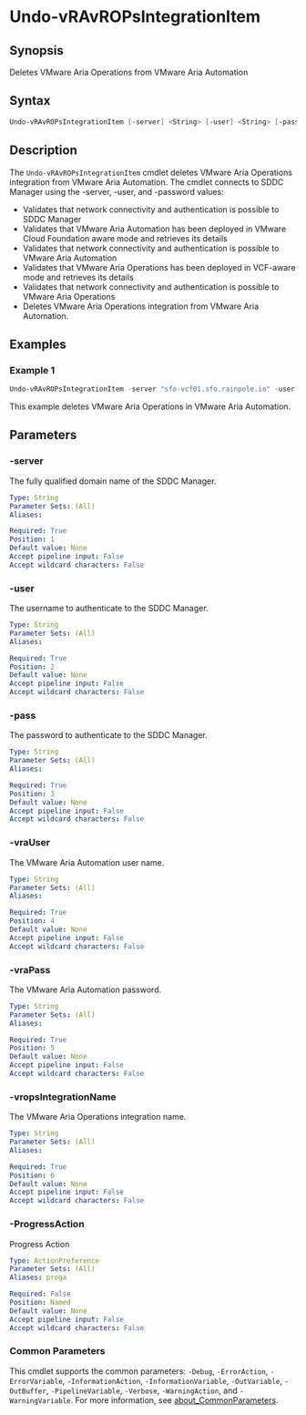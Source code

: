 # Undo-vRAvROPsIntegrationItem

## Synopsis

Deletes VMware Aria Operations from VMware Aria Automation

## Syntax

```powershell
Undo-vRAvROPsIntegrationItem [-server] <String> [-user] <String> [-pass] <String> [-vraUser] <String> [-vraPass] <String> [-vropsIntegrationName] <String> [-ProgressAction <ActionPreference>] [<CommonParameters>]
```

## Description

The `Undo-vRAvROPsIntegrationItem` cmdlet deletes VMware Aria Operations integration from VMware Aria Automation.
The cmdlet connects to SDDC Manager using the -server, -user, and -password values:

- Validates that network connectivity and authentication is possible to SDDC Manager
- Validates that VMware Aria Automation has been deployed in VMware Cloud Foundation aware mode and retrieves its details
- Validates that network connectivity and authentication is possible to VMware Aria Automation
- Validates that VMware Aria Operations has been deployed in VCF-aware mode and retrieves its details
- Validates that network connectivity and authentication is possible to VMware Aria Operations
- Deletes VMware Aria Operations integration from VMware Aria Automation.

## Examples

### Example 1

```powershell
Undo-vRAvROPsIntegrationItem -server "sfo-vcf01.sfo.rainpole.io" -user "administrator@vsphere.local" -pass "VMw@re1!"  -vraUser "svc-vra-vrops@sfo.rainpole.io@vIDMAuthSource" -vraPass "VMw@re1!" -vropsIntegrationName "VMware Aria Operations"
```

This example deletes VMware Aria Operations in VMware Aria Automation.

## Parameters

### -server

The fully qualified domain name of the SDDC Manager.

```yaml
Type: String
Parameter Sets: (All)
Aliases:

Required: True
Position: 1
Default value: None
Accept pipeline input: False
Accept wildcard characters: False
```

### -user

The username to authenticate to the SDDC Manager.

```yaml
Type: String
Parameter Sets: (All)
Aliases:

Required: True
Position: 2
Default value: None
Accept pipeline input: False
Accept wildcard characters: False
```

### -pass

The password to authenticate to the SDDC Manager.

```yaml
Type: String
Parameter Sets: (All)
Aliases:

Required: True
Position: 3
Default value: None
Accept pipeline input: False
Accept wildcard characters: False
```

### -vraUser

The VMware Aria Automation user name.

```yaml
Type: String
Parameter Sets: (All)
Aliases:

Required: True
Position: 4
Default value: None
Accept pipeline input: False
Accept wildcard characters: False
```

### -vraPass

The VMware Aria Automation password.

```yaml
Type: String
Parameter Sets: (All)
Aliases:

Required: True
Position: 5
Default value: None
Accept pipeline input: False
Accept wildcard characters: False
```

### -vropsIntegrationName

The VMware Aria Operations integration name.

```yaml
Type: String
Parameter Sets: (All)
Aliases:

Required: True
Position: 6
Default value: None
Accept pipeline input: False
Accept wildcard characters: False
```

### -ProgressAction

Progress Action

```yaml
Type: ActionPreference
Parameter Sets: (All)
Aliases: proga

Required: False
Position: Named
Default value: None
Accept pipeline input: False
Accept wildcard characters: False
```

### Common Parameters

This cmdlet supports the common parameters: `-Debug`, `-ErrorAction`, `-ErrorVariable`, `-InformationAction`, `-InformationVariable`, `-OutVariable`, `-OutBuffer`, `-PipelineVariable`, `-Verbose`, `-WarningAction`, and `-WarningVariable`. For more information, see [about_CommonParameters](http://go.microsoft.com/fwlink/?LinkID=113216).
